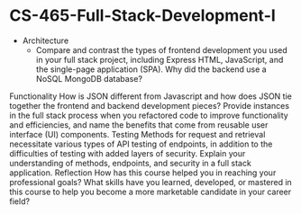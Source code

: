 # CS-465-Full-Stack-Development-I

* Architecture
    * Compare and contrast the types of frontend development you used in your full stack project, including Express HTML, JavaScript, and the single-page application (SPA).
Why did the backend use a NoSQL MongoDB database?

Functionality
How is JSON different from Javascript and how does JSON tie together the frontend and backend development pieces?
Provide instances in the full stack process when you refactored code to improve functionality and efficiencies, and name the benefits that come from reusable user interface (UI) components.
Testing
Methods for request and retrieval necessitate various types of API testing of endpoints, in addition to the difficulties of testing with added layers of security. Explain your understanding of methods, endpoints, and security in a full stack application.
Reflection
How has this course helped you in reaching your professional goals? What skills have you learned, developed, or mastered in this course to help you become a more marketable candidate in your career field?
